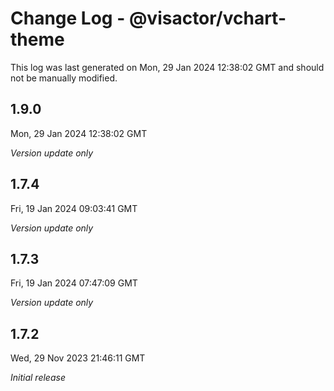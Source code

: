 # Change Log - @visactor/vchart-theme

This log was last generated on Mon, 29 Jan 2024 12:38:02 GMT and should not be manually modified.

## 1.9.0
Mon, 29 Jan 2024 12:38:02 GMT

_Version update only_

## 1.7.4
Fri, 19 Jan 2024 09:03:41 GMT

_Version update only_

## 1.7.3
Fri, 19 Jan 2024 07:47:09 GMT

_Version update only_

## 1.7.2
Wed, 29 Nov 2023 21:46:11 GMT

_Initial release_

